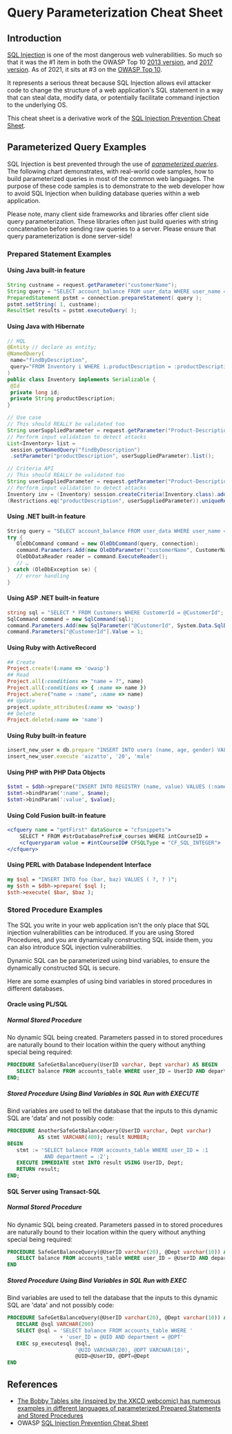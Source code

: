 # Query Parameterization Cheat Sheet

## Introduction

[SQL Injection](https://owasp.org/www-community/attacks/SQL_Injection) is one of the most dangerous web vulnerabilities. So much so that it was the #1 item in both the OWASP Top 10 [2013 version](https://wiki.owasp.org/index.php/Top_10_2013-A1-Injection), and [2017 version](https://owasp.org/www-project-top-ten/2017/A1_2017-Injection.html). As of 2021, it sits at #3 on the [OWASP Top 10](https://owasp.org/Top10/A03_2021-Injection/).

It represents a serious threat because SQL Injection allows evil attacker code to change the structure of a web application's SQL statement in a way that can steal data, modify data, or potentially facilitate command injection to the underlying OS.

This cheat sheet is a derivative work of the [SQL Injection Prevention Cheat Sheet](SQL_Injection_Prevention_Cheat_Sheet.md).

## Parameterized Query Examples

SQL Injection is best prevented through the use of [*parameterized queries*](SQL_Injection_Prevention_Cheat_Sheet.md). The following chart demonstrates, with real-world code samples, how to build parameterized queries in most of the common web languages. The purpose of these code samples is to demonstrate to the web developer how to avoid SQL Injection when building database queries within a web application.

Please note, many client side frameworks and libraries offer client side query parameterization. These libraries often just build queries with string concatenation before sending raw queries to a server. Please ensure that query parameterization is done server-side!

### Prepared Statement Examples

#### Using Java built-in feature

```java
String custname = request.getParameter("customerName");
String query = "SELECT account_balance FROM user_data WHERE user_name = ? ";  
PreparedStatement pstmt = connection.prepareStatement( query );
pstmt.setString( 1, custname);
ResultSet results = pstmt.executeQuery( );
```

#### Using Java with Hibernate

```java
// HQL
@Entity // declare as entity;
@NamedQuery(
 name="findByDescription",
 query="FROM Inventory i WHERE i.productDescription = :productDescription"
)
public class Inventory implements Serializable {
 @Id
 private long id;
 private String productDescription;
}

// Use case
// This should REALLY be validated too
String userSuppliedParameter = request.getParameter("Product-Description");
// Perform input validation to detect attacks
List<Inventory> list =
 session.getNamedQuery("findByDescription")
 .setParameter("productDescription", userSuppliedParameter).list();

// Criteria API
// This should REALLY be validated too
String userSuppliedParameter = request.getParameter("Product-Description");
// Perform input validation to detect attacks
Inventory inv = (Inventory) session.createCriteria(Inventory.class).add
(Restrictions.eq("productDescription", userSuppliedParameter)).uniqueResult();
```

#### Using .NET built-in feature

```csharp
String query = "SELECT account_balance FROM user_data WHERE user_name = ?";
try {
   OleDbCommand command = new OleDbCommand(query, connection);
   command.Parameters.Add(new OleDbParameter("customerName", CustomerName Name.Text));
   OleDbDataReader reader = command.ExecuteReader();
   // …
} catch (OleDbException se) {
   // error handling
}
```

#### Using ASP .NET built-in feature

```csharp
string sql = "SELECT * FROM Customers WHERE CustomerId = @CustomerId";
SqlCommand command = new SqlCommand(sql);
command.Parameters.Add(new SqlParameter("@CustomerId", System.Data.SqlDbType.Int));
command.Parameters["@CustomerId"].Value = 1;
```

#### Using Ruby with ActiveRecord

```ruby
## Create
Project.create!(:name => 'owasp')
## Read
Project.all(:conditions => "name = ?", name)
Project.all(:conditions => { :name => name })
Project.where("name = :name", :name => name)
## Update
project.update_attributes(:name => 'owasp')
## Delete
Project.delete(:name => 'name')
```

#### Using Ruby built-in feature

```ruby
insert_new_user = db.prepare "INSERT INTO users (name, age, gender) VALUES (?, ? ,?)"
insert_new_user.execute 'aizatto', '20', 'male'
```

#### Using PHP with PHP Data Objects

```php
$stmt = $dbh->prepare("INSERT INTO REGISTRY (name, value) VALUES (:name, :value)");
$stmt->bindParam(':name', $name);
$stmt->bindParam(':value', $value);
```

#### Using Cold Fusion built-in feature

```coldfusion
<cfquery name = "getFirst" dataSource = "cfsnippets">
    SELECT * FROM #strDatabasePrefix#_courses WHERE intCourseID =
    <cfqueryparam value = #intCourseID# CFSQLType = "CF_SQL_INTEGER">
</cfquery>
```

#### Using PERL with Database Independent Interface

```perl
my $sql = "INSERT INTO foo (bar, baz) VALUES ( ?, ? )";
my $sth = $dbh->prepare( $sql );
$sth->execute( $bar, $baz );
```

### Stored Procedure Examples

The SQL you write in your web application isn't the only place that SQL injection vulnerabilities can be introduced. If you are using Stored Procedures, and you are dynamically constructing SQL inside them, you can also introduce SQL injection vulnerabilities.

Dynamic SQL can be parameterized using bind variables, to ensure the dynamically constructed SQL is secure.

Here are some examples of using bind variables in stored procedures in different databases.

#### Oracle using PL/SQL

##### Normal Stored Procedure

No dynamic SQL being created. Parameters passed in to stored procedures are naturally bound to their location within the query without anything special being required:

```sql
PROCEDURE SafeGetBalanceQuery(UserID varchar, Dept varchar) AS BEGIN
   SELECT balance FROM accounts_table WHERE user_ID = UserID AND department = Dept;
END;
```

##### Stored Procedure Using Bind Variables in SQL Run with EXECUTE

Bind variables are used to tell the database that the inputs to this dynamic SQL are 'data' and not possibly code:

```sql
PROCEDURE AnotherSafeGetBalanceQuery(UserID varchar, Dept varchar)
          AS stmt VARCHAR(400); result NUMBER;
BEGIN
   stmt := 'SELECT balance FROM accounts_table WHERE user_ID = :1
            AND department = :2';
   EXECUTE IMMEDIATE stmt INTO result USING UserID, Dept;
   RETURN result;
END;
```

#### SQL Server using Transact-SQL

##### Normal Stored Procedure

No dynamic SQL being created. Parameters passed in to stored procedures are naturally bound to their location within the query without anything special being required:

```sql
PROCEDURE SafeGetBalanceQuery(@UserID varchar(20), @Dept varchar(10)) AS BEGIN
   SELECT balance FROM accounts_table WHERE user_ID = @UserID AND department = @Dept
END
```

##### Stored Procedure Using Bind Variables in SQL Run with EXEC

Bind variables are used to tell the database that the inputs to this dynamic SQL are 'data' and not possibly code:

```sql
PROCEDURE SafeGetBalanceQuery(@UserID varchar(20), @Dept varchar(10)) AS BEGIN
   DECLARE @sql VARCHAR(200)
   SELECT @sql = 'SELECT balance FROM accounts_table WHERE '
                 + 'user_ID = @UID AND department = @DPT'
   EXEC sp_executesql @sql,
                      '@UID VARCHAR(20), @DPT VARCHAR(10)',
                      @UID=@UserID, @DPT=@Dept
END
```

## References

- [The Bobby Tables site (inspired by the XKCD webcomic) has numerous examples in different languages of parameterized Prepared Statements and Stored Procedures](http://bobby-tables.com/)
- OWASP [SQL Injection Prevention Cheat Sheet](SQL_Injection_Prevention_Cheat_Sheet.md)
